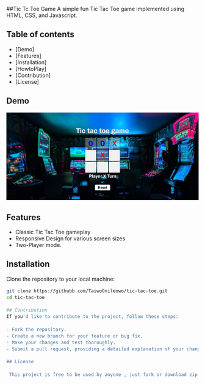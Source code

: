 ##Tic Tc Toe Game
A simple fun Tic Tac Toe game implemented using HTML, CSS, and Javascript.

## Table of contents
- [Demo]
- [Features]
- [Installation]
- [HowtoPlay]
- [Contribution]
- [License]

## Demo

![Tic Tac Toe Demo](image.png)

## Features
- Classic Tic Tac Toe gameplay
- Responsive Design for various screen sizes
- Two-Player mode.

## Installation 

Clone the repository to your local machine:
```bash
git clone https://githubb.com/TaiwoOnileowo/tic-tac-toe.git
cd tic-tac-toe

## Contribution
If you'd like to contribute to the project, follow these steps:

- Fork the repository.
- Create a new branch for your feature or bug fix.
- Make your changes and test thoroughly.
- Submit a pull request, providing a detailed explanation of your changes.

## License
 
 This project is free to be used by anyone , just fork or download zip to get started.